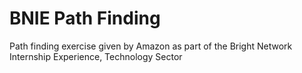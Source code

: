 # BNIE Path Finding
 Path finding exercise given by Amazon as part of the Bright Network Internship Experience, Technology Sector
